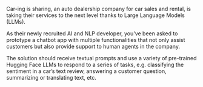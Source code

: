 Car-ing is sharing, an auto dealership company for car sales and rental, is taking their services to the next level thanks to Large Language Models (LLMs).

As their newly recruited AI and NLP developer, you've been asked to prototype a chatbot app with multiple functionalities that not only assist customers but also provide support to human agents in the company.

The solution should receive textual prompts and use a variety of pre-trained Hugging Face LLMs to respond to a series of tasks, e.g. classifying the sentiment in a car’s text review, answering a customer question, summarizing or translating text, etc.
